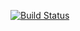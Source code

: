 [![Build Status](https://travis-ci.org/mortenoosvik/Travis.svg?branch=master)](https://travis-ci.org/mortenoosvik/Travis)
